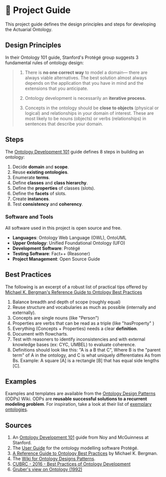 # 📕 Project Guide
This project guide defines the design principles and steps for developing the Actuarial Ontology.


## Design Principles

In their Ontology 101 guide, Stanford's Protégé group suggests 3 fundamental rules of ontology design:

> 1) There is **no one correct way** to model a domain— there are always viable alternatives. The best solution almost always depends on the application that you have in mind and the extensions that you anticipate. 
>
> 2) Ontology development is necessarily an **iterative process.** 
>
> 3) Concepts in the ontology should be **close to objects** (physical or logical) and relationships in your domain of interest. These are most likely to be nouns (objects) or verbs (relationships) in sentences that describe your domain.


## Steps
The [Ontology Development 101](https://protege.stanford.edu/publications/ontology_development/ontology101.pdf) guide defines 8 steps in building an ontology:
1. Decide **domain** and **scope**.
2. Reuse **existing ontologies**.
3. Enumerate **terms**.
4. Define **classes** and **class hierarchy**.
5. Define the **properties** of classes (slots).
6. Define the **facets** of slots.
7. Create **instances**.
8. Test **consistency** and **coherency**.


### Software and Tools
All software used in this project is open source and free.
- **Languages**: Ontology Web Language (OWL), OntoUML
- **Upper Ontology**: Unified Foundational Ontology (UFO)
- **Development Software**: Protégé
- **Testing Software**: Fact++ (Reasoner)
- **Project Management**: Open Source Guide


## Best Practices
The following is an excerpt of a robust list of practical tips offered by [Michael K. Bergman's Reference Guide to Ontology Best Practices](https://www.mkbergman.com/911/a-reference-guide-to-ontology-best-practices/)

1. Balance breadth and depth of scope (roughly equal)
2. Reuse structure and vocabularies as much as possible (internally and externally).
3. Concepts are single nouns (like "Person")
4. Properties are verbs that can be read as a triple (like "hasProperty" )
5. Everything (Concepts + Properties) needs a clear **definition**.
6. Document with flowcharts.
7. Test with reasoners to identify inconsistencies and with external knowledge bases (ex: CYC, UMBEL) to evaluate coherence.
8. Definitions should look like this: "A is a B that C", Where B is the "parent term" of A in the ontology, and C is what uniquely differentiates As from Bs.
   Example: A square [A] is a rectangle  [B] that has equal side lengths [C].


## Examples
Examples and templates are available from the [Ontology Design Patterns](http://ontologydesignpatterns.org/wiki/Main_Page.) (ODPs) Wiki. ODPs are **reusable successful solutions to a recurrent modeling problem**.  For inspiration, take a look at their list of [exemplary ontologies](http://ontologydesignpatterns.org/wiki/Ontology:Main).


## Sources
1. An [Ontology Development 101](https://protege.stanford.edu/publications/ontology_development/ontology101.pdf) guide from Noy and McGuinness at Stanford.
2. The [User Guide](https://protegewiki.stanford.edu/wiki/Pr4_UG_mi_Outline) for the ontology modelling software Protégé.
3. [A Reference Guide to Ontology Best Practices](https://www.mkbergman.com/911/a-reference-guide-to-ontology-best-practices/) by Michael K. Bergman.
4. The [Wiki for Ontology Designs Patterns](http://ontologydesignpatterns.org/wiki/Main_Page.).
5. [CUBRC - 2016 - Best Practices of Ontology Development](https://www.nist.gov/system/files/documents/2021/10/14/nist-ai-rfi-cubrc_inc_002.pdf)
6. [Gruber's view on Ontology (1992)](http://www-ksl.stanford.edu/kst/what-is-an-ontology.html) 
